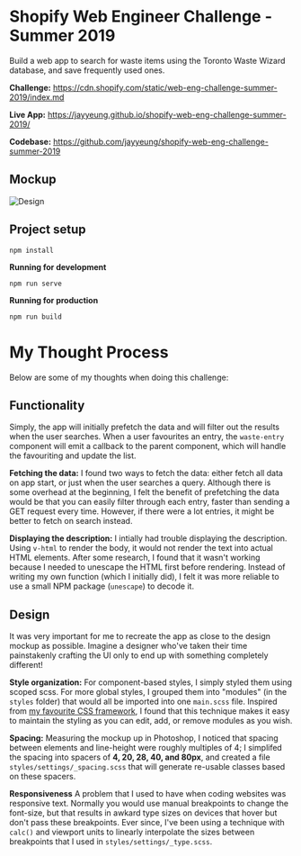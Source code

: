 # Shopify Web Engineer Challenge - Summer 2019

Build a web app to search for waste items using the Toronto Waste Wizard database, and save frequently used ones.

**Challenge:** https://cdn.shopify.com/static/web-eng-challenge-summer-2019/index.md

**Live App:** https://jayyeung.github.io/shopify-web-eng-challenge-summer-2019/

**Codebase:** https://github.com/jayyeung/shopify-web-eng-challenge-summer-2019

## Mockup
![Design](http://cdn.shopify.com/static/web-eng-challenge-summer-2019/design.png)

## Project setup
```
npm install
```

**Running for development**
```
npm run serve
```

**Running for production**
```
npm run build
```

# My Thought Process
Below are some of my thoughts when doing this challenge:

## Functionality
Simply, the app will initially prefetch the data and will filter out the results when the user searches.
When a user favourites an entry, the `waste-entry` component will emit a callback to the parent component, which will handle the favouriting and update the list.

**Fetching the data:**
I found two ways to fetch the data: either fetch all data on app start, or just when the user searches a query. Although there is some overhead at the beginning, I felt the benefit of prefetching the data would be that you can easily filter through each entry, faster than sending a GET request every time. However, if there were a lot entries, it might be better to fetch on search instead.

**Displaying the description:**
I intially had trouble displaying the description. Using `v-html` to render the body, it would not render the text into actual HTML elements. After some research, I found that it wasn't working because I needed to unescape the HTML first before rendering. Instead of writing my own function (which I initially did), I felt it was more reliable to use a small NPM package (`unescape`) to decode it. 

## Design
It was very important for me to recreate the app as close to the design mockup as possible. Imagine a designer who've taken their time painstakenly crafting the UI only to end up with something completely different!

**Style organization:**
For component-based styles, I simply styled them using scoped scss.
For more global styles, I grouped them into "modules" (in the `styles` folder) that would all be imported into one `main.scss` file. Inspired from [my favourite CSS framework](https://www.iotacss.com/), I found that this technique makes it easy to maintain the styling as you can edit, add, or remove modules as you wish.

**Spacing:** 
Measuring the mockup up in Photoshop, I noticed that spacing between elements and line-height were roughly multiples of 4; I simplifed the spacing into spacers of **4, 20, 28, 40, and 80px**, and created a file `styles/settings/_spacing.scss` that will generate re-usable classes based on these spacers.

**Responsiveness**
A problem that I used to have when coding websites was responsive text. Normally you would use manual breakpoints to change the font-size, but that results in awkard type sizes on devices that hover but don't pass these breakpoints. Ever since, I've been using a technique with `calc()` and viewport units to linearly interpolate the sizes between breakpoints that I used in `styles/settings/_type.scss`.
